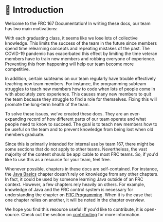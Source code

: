 # 🌽 Introduction

Welcome to the FRC 167 Documentation! In writing these docs, our team has two main motivations:

With each graduating class, it seems like we lose lots of collective knowledge. This limits the success of the team in the future since members spend time relearning concepts and repeating mistakes of the past. The COVID-19 pandemic has exacerbated this effect by limiting the time veteran members have to train new members and robbing everyone of experience. Preventing this from happening will help our team become more competitive.

In addition, certain subteams on our team regularly have trouble effectively teaching new team members. For instance, the programming subteam struggles to teach new members how to code when lots of people come in with absolutely zero experience. This causes many new members to quit the team because they struggle to find a role for themselves. Fixing this will promote the long-term health of the team.

To solve these issues, we've created these docs. They are an ever-expanding record of how different parts of our team operate and what people need to know to succeed. The goal is to teach new members how to be useful on the team and to prevent knowledge from being lost when old members graduate.

Since this is primarily intended for internal use by team 167, there might be some sections that do not apply to other teams. Nevertheless, the vast majority of the content should be applicable to most FRC teams. So, if you'd like to use this as a resource for your team, feel free.

Whenever possible, chapters in these docs are self-contained. For instance, the [Java Basics](programming/java-programming/) chapter doesn't rely on knowledge from any other chapters. In fact, it could be used by someone learning Java outside of an FRC context. However, a few chapters rely heavily on others. For example, knowledge of Java and the FRC control system is necessary for understanding the chapter on [FRC Programming](programming/how-to-solve-programming-problems.md). When it is the case that one chapter relies on another, it will be noted in the chapter overview.

We hope you find this resource useful! If you'd like to contribute, it is open-source. Check out the section on [contributing](contribute.md) for more information.
